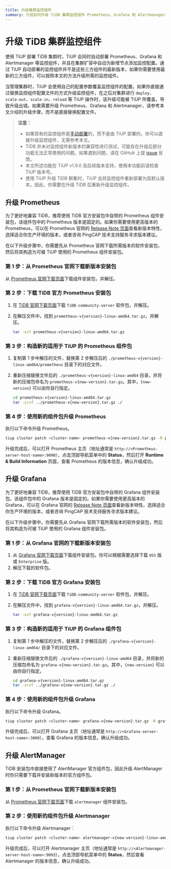 ```yaml
---
title: 升级集群监控组件
summary: 介绍如何升级 TiDB 集群监控组件 Prometheus、Grafana 和 Alertmanager。
---
```


# 升级 TiDB 集群监控组件

使用 TiUP 部署 TiDB 集群时，TiUP 会同时自动部署 Prometheus、Grafana 和 Alertmanager 等监控组件，并且在集群扩容中自动为新增节点添加监控配置。通过 TiUP 自动部署的监控组件并不是这些三方组件的最新版本，如果你需要使用最新的三方组件，可以按照本文的方法升级所需的监控组件。

当管理集群时，TiUP 会使用自己的配置参数覆盖监控组件的配置。如果你直接通过替换监控组件配置文件的方式升级监控组件，在之后对集群进行 `deploy`、`scale-out`、`scale-in`、`reload` 等 TiUP 操作时，该升级可能被 TiUP 所覆盖，导致升级出错。如果需要升级 Prometheus、Grafana 和 Alertmanager，请参考本文介绍的升级步骤，而不是直接替换配置文件。

> **注意：**
>
> - 如果现有的监控组件是[手动部署](/deploy-monitoring-services.md)的，而不是由 TiUP 部署的，你可以直接升级监控组件，无需参考本文。
> - TiDB 并未对监控组件新版本的兼容性进行测试，可能存在升级后部分功能无法正常使用的问题。如果遇到问题，请在 GitHub 上提 [issue](https://github.com/pingcap/tidb/issues) 反馈。
> - 本文所述功能在 TiUP v1.9.0 及后续版本支持，使用本功能前请检查 TiUP 版本号。
> - 使用 TiUP 升级 TiDB 群集时，TiUP 会将监控组件重新部署为其默认版本。因此，你需要在升级 TiDB 后重新升级监控组件。

## 升级 Prometheus

为了更好地兼容 TiDB，推荐使用 TiDB 官方安装包中自带的 Prometheus 组件安装包，该组件包中的 Prometheus 版本是固定的。如果你需要使用更高版本的 Prometheus，可以在 Prometheus 官网的 [Release Note 页面](https://github.com/prometheus/prometheus/releases)查看新版本特性，选择适合你生产环境的版本，或者咨询 PingCAP 技术支持服务寻求版本建议。

在以下升级步骤中，你需要先从 Prometheus 官网下载所需版本的软件安装包，然后将其构造为可被 TiUP 使用的 Prometheus 组件安装包。

### 第 1 步：从 Prometheus 官网下载新版本安装包

从 [Prometheus 官网下载页面](https://prometheus.io/download/)下载组件安装包，并解压。

### 第 2 步：下载 TiDB 官方 Prometheus 安装包

1. 在 [TiDB 官网下载页面](https://cn.pingcap.com/product/#SelectProduct)下载 `TiDB-community-server` 软件包，并解压。
2. 在解压文件中，找到 `prometheus-v{version}-linux-amd64.tar.gz`，并解压。

    ```bash
    tar -xzf prometheus-v{version}-linux-amd64.tar.gz
    ```

### 第 3 步：构造新的适用于 TiUP 的 Prometheus 组件包

1. 复制第 1 步中解压的文件，替换第 2 步解压后的 `./prometheus-v{version}-linux-amd64/prometheus` 目录下的对应文件。
2. 重新压缩替换文件后的 `./prometheus-v{version}-linux-amd64` 目录，并将新的压缩包命名为 `prometheus-v{new-version}.tar.gz`。其中，`{new-version}` 可以由你自行指定。

    ```bash
    cd prometheus-v{version}-linux-amd64.tar.gz
    tar -zcvf ../prometheus-v{new-version}.tar.gz ./
    ```

### 第 4 步：使用新的组件包升级 Prometheus

执行以下命令升级 Prometheus。

```bash
tiup cluster patch <cluster-name> prometheus-v{new-version}.tar.gz -R prometheus
```

升级完成后，可以打开 Prometheus 主页（地址通常是 `http://<Prometheus-server-host-name>:9090`），点击顶部导航菜单中的 **Status**，然后打开 **Runtime & Build Information** 页面，查看 Prometheus 的版本信息，确认升级成功。

## 升级 Grafana

为了更好地兼容 TiDB，推荐使用 TiDB 官方安装包中自带的 Grafana 组件安装包，该组件包中的 Grafana 版本是固定的。如果你需要使用更高版本的 Grafana，可以在 Grafana 官网的 [Release Note 页面](https://grafana.com/docs/grafana/latest/whatsnew/)查看新版本特性，选择适合你生产环境的版本，或者咨询 PingCAP 技术支持服务寻求版本建议。

在以下升级步骤中，你需要先从 Grafana 官网下载所需版本的软件安装包，然后将其构造为可被 TiUP 使用的 Grafana 组件安装包。

### 第 1 步：从 Grafana 官网的下载新版本安装包

1. 从 [Grafana 官网下载页面](https://grafana.com/grafana/download?pg=get&plcmt=selfmanaged-box1-cta1)下载组件安装包。你可以根据需要选择下载 `OSS` 版或 `Enterprise` 版。
2. 解压下载的软件包。

### 第 2 步：下载 TiDB 官方 Grafana 安装包

1. 在 [TiDB 官网下载页面](https://cn.pingcap.com/product/#SelectProduct)下载 `TiDB-community-server` 软件包，并解压。
2. 在解压文件中，找到 `grafana-v{version}-linux-amd64.tar.gz`，并解压。

    ```bash
    tar -xzf grafana-v{version}-linux-amd64.tar.gz
    ```

### 第 3 步：构造新的适用于 TiUP 的 Grafana 组件包

1. 复制第 1 步中解压的文件，替换第 2 步解压后的 `./grafana-v{version}-linux-amd64/` 目录下的对应文件。
2. 重新压缩替换文件后的 `./grafana-v{version}-linux-amd64` 目录，并将新的压缩包命名为 `grafana-v{new-version}.tar.gz`。其中，`{new-version}` 可以由你自行指定。

    ```bash
    cd grafana-v{version}-linux-amd64.tar.gz
    tar -zcvf ../grafana-v{new-version}.tar.gz ./
    ```

### 第 4 步：使用新的组件包升级 Grafana

执行以下命令升级 Grafana。

```bash
tiup cluster patch <cluster-name> grafana-v{new-version}.tar.gz -R grafana
```

升级完成后，可以打开 Grafana 主页（地址通常是 `http://<Grafana-server-host-name>:3000`），查看 Grafana 的版本信息，确认升级成功。

## 升级 AlertManager

TiDB 安装包中直接使用了 AlertManager 官方组件包，因此升级 AlertManager 时你只需要下载并安装新版本的官方组件包。

### 第 1 步：从 Prometheus 官网下载新版本安装包

从 [Prometheus 官网下载页面](https://prometheus.io/download/#alertmanager)下载 `alertmanager` 组件安装包。

### 第 2 步：使用新的组件包升级 Alertmanager

执行以下命令升级 Alertmanager：

```bash
tiup cluster patch <cluster-name> alertmanager-v{new-version}-linux-amd64.tar.gz -R alertmanager
```

升级完成后，可以打开 Alertmanager 主页（地址通常是 `http://<Alertmanager-server-host-name>:9093`），点击顶部导航菜单中的 **Status**，然后查看 Alertmanager 的版本信息，确认升级成功。